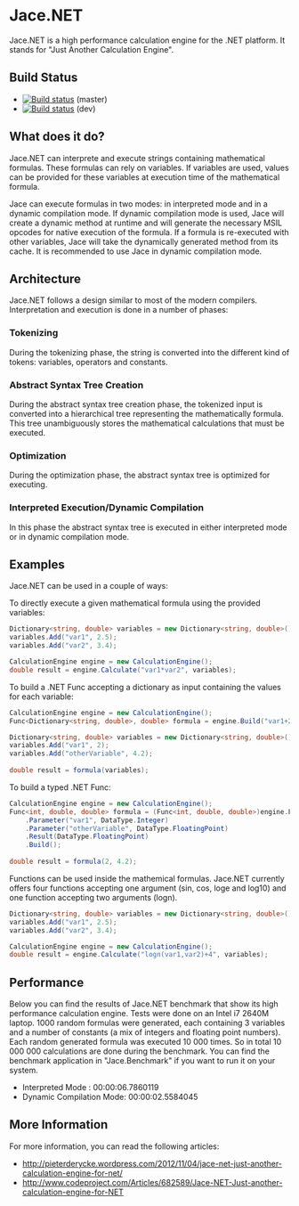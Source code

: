 # Jace.NET
Jace.NET is a high performance calculation engine for the .NET platform. It stands for "Just Another Calculation Engine".

## Build Status
* [![Build status](https://ci.appveyor.com/api/projects/status/0qas60k4tlhi2b1d/branch/master?svg=true)](https://ci.appveyor.com/project/pieterderycke/jace/branch/master) (master)
* [![Build status](https://ci.appveyor.com/api/projects/status/0qas60k4tlhi2b1d/branch/dev?svg=true)](https://ci.appveyor.com/project/pieterderycke/jace/branch/dev) (dev)

## What does it do?
Jace.NET can interprete and execute strings containing mathematical formulas. These formulas can rely on variables. If variables are used, values can be provided for these variables at execution time of the mathematical formula.

Jace can execute formulas in two modes: in interpreted mode and in a dynamic compilation mode. If dynamic compilation mode is used, Jace will create a dynamic method at runtime and will generate the necessary MSIL opcodes for native execution of the formula. If a formula is re-executed with other variables, Jace will take the dynamically generated method from its cache. It is recommended to use Jace in dynamic compilation mode.

## Architecture
Jace.NET follows a design similar to most of the modern compilers. Interpretation and execution is done in a number of phases:

### Tokenizing
During the tokenizing phase, the string is converted into the different kind of tokens: variables, operators and constants.
### Abstract Syntax Tree Creation
During the abstract syntax tree creation phase, the tokenized input is converted into a hierarchical tree representing the mathematically formula. This tree unambiguously stores the mathematical calculations that must be executed.
### Optimization
During the optimization phase, the abstract syntax tree is optimized for executing.
### Interpreted Execution/Dynamic Compilation
In this phase the abstract syntax tree is executed in either interpreted mode or in dynamic compilation mode.

## Examples
Jace.NET can be used in a couple of ways:

To directly execute a given mathematical formula using the provided variables:
```csharp
Dictionary<string, double> variables = new Dictionary<string, double>();
variables.Add("var1", 2.5);
variables.Add("var2", 3.4);

CalculationEngine engine = new CalculationEngine();
double result = engine.Calculate("var1*var2", variables);
```

To build a .NET Func accepting a dictionary as input containing the values for each variable:
```csharp
CalculationEngine engine = new CalculationEngine();
Func<Dictionary<string, double>, double> formula = engine.Build("var1+2/(3*otherVariable)");

Dictionary<string, double> variables = new Dictionary<string, double>();
variables.Add("var1", 2);
variables.Add("otherVariable", 4.2);
	
double result = formula(variables);
```

To build a typed .NET Func:
```csharp
CalculationEngine engine = new CalculationEngine();
Func<int, double, double> formula = (Func<int, double, double>)engine.Function("var1+2/(3*otherVariable)")
	.Parameter("var1", DataType.Integer)
    .Parameter("otherVariable", DataType.FloatingPoint)
    .Result(DataType.FloatingPoint)
    .Build();
	
double result = formula(2, 4.2);
```

Functions can be used inside the mathemical formulas. Jace.NET currently offers four functions accepting one argument (sin, cos, loge and log10) and one function accepting two arguments (logn).

```csharp
Dictionary<string, double> variables = new Dictionary<string, double>();
variables.Add("var1", 2.5);
variables.Add("var2", 3.4);

CalculationEngine engine = new CalculationEngine();
double result = engine.Calculate("logn(var1,var2)+4", variables);
```

## Performance
Below you can find the results of Jace.NET benchmark that show its high performance calculation engine. Tests were done on an Intel i7 2640M laptop.
1000 random formulas were generated, each containing 3 variables and a number of constants (a mix of integers and floating point numbers). Each random generated formula was executed 10 000 times. So in total 10 000 000 calculations are done during the benchmark. You can find the benchmark application in "Jace.Benchmark" if you want to run it on your system.

* Interpreted Mode : 00:00:06.7860119
* Dynamic Compilation Mode: 00:00:02.5584045

## More Information
For more information, you can read the following articles:
* http://pieterderycke.wordpress.com/2012/11/04/jace-net-just-another-calculation-engine-for-net/
* http://www.codeproject.com/Articles/682589/Jace-NET-Just-another-calculation-engine-for-NET
